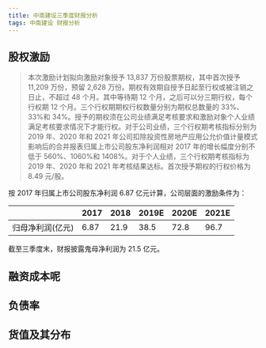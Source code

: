 ```yaml
---
title: 中南建设三季度财报分析
tags: 中南建设 财报分析
---
```


## 股权激励

> 本次激励计划拟向激励对象授予 13,837 万份股票期权，其中首次授予 11,209 万份，预留 2,628 万份。期权有效期自授予日起至行权或被注销之日止，不超过 48 个月。其中等待期 12 个月，之后可以分三期行权，每个行权期 12 个月。三个行权期期权行权数量分别为期权总数量的 33%、33%和 34%。授予的期权须在公司业绩满足考核要求和激励对象个人业绩满足考核要求情况下才能行权。对于公司业绩，三个行权期考核指标分别为 2019 年、2020 年和 2021 年公司扣除投资性房地产应用公允价值计量模式影响后的合并报表归属上市公司股东净利润相对 2017 年的增长幅度分别不低于 560%、1060%和 1408%。对于个人业绩，三个行权期考核指标为 2019 年、2020 年和 2021 年考核结果达标。首次授予期权的行权价格为 8.49 元/股。

按 2017 年归属上市公司股东净利润 6.87 亿元计算，公司层面的激励条件为：

|                  | 2017 | 2018 | 2019E | 2020E | 2021E |
| ---------------- | ---- | ---- | ----- | ----- | ----- |
| 归母净利润(亿元) | 6.87 | 21.9 | 38.5  | 72.8  | 96.7  |

截至三季度末，财报披露鬼母净利润为 21.5 亿元。

## 融资成本呢

## 负债率

## 货值及其分布



